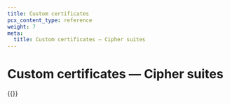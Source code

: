 ```yaml
---
title: Custom certificates
pcx_content_type: reference
weight: 7
meta:
  title: Custom certificates — Cipher suites
---
```


# Custom certificates — Cipher suites

{{<render file="_custom-cert-ciphers.md">}}